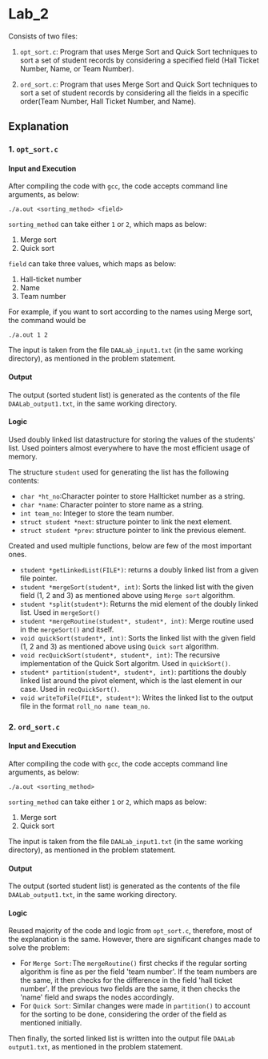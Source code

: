 # Lab_2

Consists of two files:
1. `opt_sort.c`: Program that uses Merge Sort and Quick Sort techniques to sort a set of
student records by considering a specified field (Hall Ticket
Number, Name, or Team Number).

2. `ord_sort.c`: Program that uses Merge Sort and Quick Sort techniques to sort a set of
student records by considering all the fields in a specific order(Team Number, Hall Ticket Number, and Name).

## Explanation

### 1. `opt_sort.c`
#### Input and Execution
After compiling the code with `gcc`, the code accepts command line arguments, as below:

`./a.out <sorting_method> <field>`

`sorting_method` can take either `1` or `2`, which maps as below:
1. Merge sort
2. Quick sort

`field` can take three values, which maps as below:
1. Hall-ticket number
2. Name
3. Team number

For example, if you want to sort according to the names using Merge sort, the command would be

`./a.out 1 2`

The input is taken from the file `DAALab_input1.txt` (in the same working directory), as mentioned in the problem statement.

#### Output
The output (sorted student list) is generated as the contents of the file `DAALab_output1.txt`, in the same working directory.

#### Logic
Used doubly linked list datastructure for storing the values of the students' list. Used pointers almost everywhere to have the most efficient usage of memory.

The structure `student` used for generating the list has the following contents:
- `char *ht_no`:Character pointer to store Hallticket number as a string.
- `char *name`: Character pointer to store name as a string.
- `int team_no`: Integer to store the team number.
- `struct student *next`: structure pointer to link the next element.
- `struct student *prev`: structure pointer to link the previous element.


Created and used multiple functions, below are few of the most important ones. 
- `student *getLinkedList(FILE*)`: returns a doubly linked list from a given file pointer.
- `student *mergeSort(student*, int)`: Sorts the linked list with the given field (1, 2 and 3) as mentioned above using `Merge sort` algorithm.
- `student *split(student*)`: Returns the mid element of the doubly linked list. Used in `mergeSort()`
- `student *mergeRoutine(student*, student*, int)`: Merge routine used in the `mergeSort()` and itself.
- `void quickSort(student*, int)`: Sorts the linked list with the given field (1, 2 and 3) as mentioned above using `Quick sort` algorithm.
- `void recQuickSort(student*, student*, int)`: The recursive implementation of the Quick Sort algoritm. Used in `quickSort()`.
- `student* partition(student*, student*, int)`: partitions the doubly linked list around the pivot element, which is the last element in our case. Used in `recQuickSort()`.
- `void writeToFile(FILE*, student*)`: Writes the linked list to the output file in the format `roll_no name team_no`.


### 2. `ord_sort.c`
#### Input and Execution
After compiling the code with `gcc`, the code accepts command line arguments, as below:

`./a.out <sorting_method>`

`sorting_method` can take either `1` or `2`, which maps as below:
1. Merge sort
2. Quick sort

The input is taken from the file `DAALab_input1.txt` (in the same working directory), as mentioned in the problem statement.

#### Output
The output (sorted student list) is generated as the contents of the file `DAALab_output1.txt`, in the same working directory.

#### Logic
Reused majority of the code and logic from `opt_sort.c`, therefore, most of the explanation is the same. However, there are significant changes made to solve the problem:
- For `Merge Sort:`The `mergeRoutine()` first checks if the regular sorting algorithm is fine as per the field 'team number'. If the team numbers are the same, it then checks for the difference in the field 'hall ticket number'. If the previous two fields are the same, it then checks the 'name' field and swaps the nodes accordingly.
- For `Quick Sort`: Similar changes were made in `partition()` to account for the sorting to be done, considering the order of the field as mentioned initially.

Then finally, the sorted linked list is written into the output file `DAALab output1.txt`, as mentioned in the problem statement.